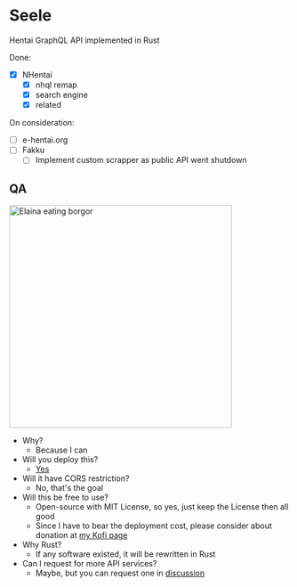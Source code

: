 # Seele
Hentai GraphQL API implemented in Rust

Done:
- [x] NHentai
    - [X] nhql remap
    - [X] search engine
    - [X] related

On consideration:
- [ ] e-hentai.org
- [ ] Fakku
    - [ ] Implement custom scrapper as public API went shutdown

## QA
<img width=400 src="https://user-images.githubusercontent.com/35027979/133552450-0dd6e24e-6c80-4658-be9b-72fd8308efbd.png" alt="Elaina eating borgor" />

- Why?
    - Because I can
- Will you deploy this?
    - [Yes](https://api.hifumin.app)
- Will it have CORS restriction?
    - No, that's the goal
- Will this be free to use?
    - Open-source with MIT License, so yes, just keep the License then all good
    - Since I have to bear the deployment cost, please consider about donation at [my Kofi page](https://ko-fi.com/saltyaom)
- Why Rust?
    - If any software existed, it will be rewritten in Rust
- Can I request for more API services?
    - Maybe, but you can request one in [discussion](https://github.com/SaltyAom/seele/discussions)
